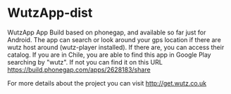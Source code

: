 # WutzApp-dist
WutzApp App Build based on phonegap, and available so far just for Android.
The app can search or look around your gps location if there are wutz host around (wutz-player installed). If there are, you can access their catalog.
If you are in Chile, you are able to find this app in Google Play searching by "wutz". If not you can find it on this URL
https://build.phonegap.com/apps/2628183/share

For more details about the project you can visit http://get.wutz.co.uk
